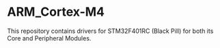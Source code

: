 # ARM_Cortex-M4
This repository contains drivers for STM32F401RC (Black Pill) for both its Core and Peripheral Modules.
